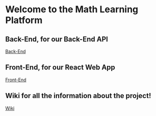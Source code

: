 # Welcome to the Math Learning Platform

## Back-End, for our Back-End API
[Back-End](https://github.com/Math-Learning-Platform/Back-End)

## Front-End, for our React Web App
[Front-End](https://github.com/Math-Learning-Platform/Front-End)

## Wiki for all the information about the project!
[Wiki](https://github.com/Math-Learning-Platform/Wiki)
